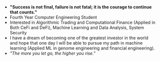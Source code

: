 - **"Success is not final, failure is not fatal; it is the courage to continue that counts."**
- Fourth Year Computer Engineering Student
- Interested in Algorithmic Trading and Computational Finance (Applied in Both CeFi and DeFi), Machine Learning and Data Analysis, System Security
- I have a dream of becoming one of the greatest investor in the world and hope that one day I will be able to pursue my path in machine learning (Applied ML in genome engineering and financial engineering).
- *"The more you let go, the higher you rise."*

<!--
**AlienX77-cmd/AlienX77-cmd** is a ✨ _special_ ✨ repository because its `README.md` (this file) appears on your GitHub profile.

Here are some ideas to get you started:

- 🔭 I’m currently working on ...
- 🌱 I’m currently learning ...
- 👯 I’m looking to collaborate on ...
- 🤔 I’m looking for help with ...
- 💬 Ask me about ...
- 📫 How to reach me: ...
- 😄 Pronouns: ...
- ⚡ Fun fact: ...
-->
